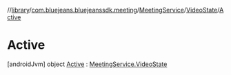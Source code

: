 //[library](../../../../../index.md)/[com.bluejeans.bluejeanssdk.meeting](../../../index.md)/[MeetingService](../../index.md)/[VideoState](../index.md)/[Active](index.md)



# Active  
 [androidJvm] object [Active](index.md) : [MeetingService.VideoState](../index.md)   

